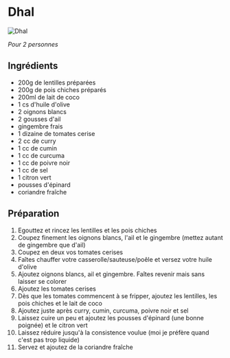# Dhal

![Dhal](../photos/dhal.jpg)

*Pour 2 personnes*

## Ingrédients

- 200g de lentilles préparées
- 200g de pois chiches préparés
- 200ml de lait de coco
- 1 cs d'huile d'olive
- 2 oignons blancs
- 2 gousses d'ail
- gingembre frais
- 1 dizaine de tomates cerise
- 2 cc de curry
- 1 cc de cumin
- 1 cc de curcuma
- 1 cc de poivre noir
- 1 cc de sel
- 1 citron vert
- pousses d'épinard
- coriandre fraîche

## Préparation

1. Egouttez et rincez les lentilles et les pois chiches
2. Coupez finement les oignons blancs, l'ail et le gingembre (mettez autant de gingembre que d'ail)
3. Coupez en deux vos tomates cerises
4. Faîtes chauffer votre casserolle/sauteuse/poêle et versez votre huile d'olive
5. Ajoutez oignons blancs, ail et gingembre. Faîtes revenir mais sans laisser se colorer
6. Ajoutez les tomates cerises
7. Dès que les tomates commencent à se fripper, ajoutez les lentilles, les pois chiches et le lait de coco
8. Ajoutez juste après curry, cumin, curcuma, poivre noir et sel
9. Laissez cuire un peu et ajoutez les pousses d'épinard (une bonne poignée) et le citron vert
10. Laissez réduire jusqu'à la consistence voulue (moi je préfère quand c'est pas trop liquide)
11. Servez et ajoutez de la coriandre fraîche
